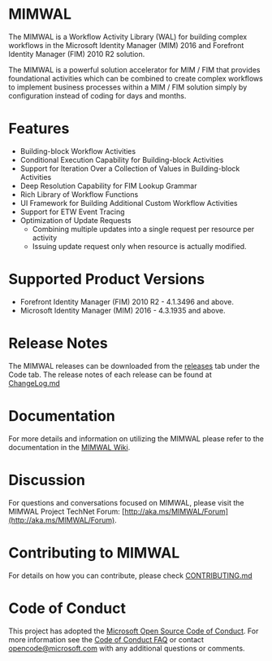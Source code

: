 # MIMWAL

The MIMWAL is a Workflow Activity Library (WAL) for building complex workflows in the Microsoft Identity Manager (MIM) 2016 and Forefront Identity Manager (FIM) 2010 R2 solution.

The MIMWAL is a powerful solution accelerator for MIM / FIM that provides foundational activities which can be combined to create complex workflows to implement business processes within a MIM / FIM solution simply by configuration instead of coding for days and months.

# Features

 * Building-block Workflow Activities
 * Conditional Execution Capability for Building-block Activities
 * Support for Iteration Over a Collection of Values in Building-block Activities
 * Deep Resolution Capability for FIM Lookup Grammar
 * Rich Library of Workflow Functions
 * UI Framework for Building Additional Custom Workflow Activities
 * Support for ETW Event Tracing
 * Optimization of Update Requests
	 * Combining multiple updates into a single request per resource per activity
	 * Issuing update request only when resource is actually modified.

# Supported Product Versions

 * Forefront Identity Manager (FIM) 2010 R2 - 4.1.3496 and above.
 * Microsoft Identity Manager (MIM) 2016 - 4.3.1935 and above.


# Release Notes

The MIMWAL releases can be downloaded from the [releases](https://github.com/Microsoft/MIMWAL/releases) tab under the Code tab. The release notes of each release can be found at [ChangeLog.md](https://github.com/Microsoft/MIMWAL/blob/master/ChangeLog.md)


# Documentation

For more details and information on utilizing the MIMWAL please refer to the documentation in the [MIMWAL Wiki](https://github.com/Microsoft/MIMWAL/wiki).

# Discussion

For questions and conversations focused on MIMWAL, please visit the MIMWAL Project TechNet Forum: [http://aka.ms/MIMWAL/Forum](http://aka.ms/MIMWAL/Forum).

# Contributing to MIMWAL

For details on how you can contribute, please check [CONTRIBUTING.md](https://github.com/Microsoft/MIMWAL/blob/master/CONTRIBUTING.md)

# Code of Conduct

This project has adopted the [Microsoft Open Source Code of Conduct](https://opensource.microsoft.com/codeofconduct/). For more information see the [Code of Conduct FAQ](https://opensource.microsoft.com/codeofconduct/faq/) or contact [opencode@microsoft.com](mailto:opencode@microsoft.com) with any additional questions or comments.
